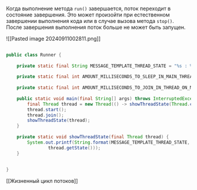 Когда выполнение метода `run()` завершается, поток переходит в состояние завершения. Это может произойти при естественном завершении выполнения кода или в случае вызова метода `stop()`. После завершения выполнения поток больше не может быть запущен.

![[Pasted image 20240911002811.png]]

```java
  
public class Runner {  
  
    private static final String MESSAGE_TEMPLATE_THREAD_STATE = "%s : %s\n";  
  
    private static final int AMOUNT_MILLISECONDS_TO_SLEEP_IN_MAIN_THREAD = 1000;  
  
    private static final int AMOUNT_MILLISECONDS_TO_JOIN_IN_THREAD_ON_MAIN_THREAD = 2000;  
  
    public static void main(final String[] args) throws InterruptedException {  
        final Thread thread = new Thread(() -> showThreadState(Thread.currentThread()));  
        thread.start();  
        thread.join();  
        showThreadState(thread);  
    }  
  
    private static void showThreadState(final Thread thread) {  
        System.out.printf(String.format(MESSAGE_TEMPLATE_THREAD_STATE, thread.getName(),  
                thread.getState()));  
    }  
  
  
}
```

[[Жизненный цикл потоков]]